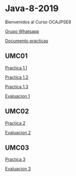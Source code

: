 # Java-8-2019

Bienvenidos al Curso OCAJPSE8

[Grupo Whatsapp]()

[Documento practicas](https://www.dropbox.com/s/vqkr3c4h0ymt45u/Programmer%20I%20Associate%20-%20Activity%20Guide.pdf?dl=0)

## UMC01 ##

[Practica 1.1](https://www.dropbox.com/sh/3jv0duburtgxd8z/AAASmJgq6raHrJIG_RriC29ha?dl=0)

[Practica 1.2](https://www.dropbox.com/sh/mgachorups5zoxf/AAAVbaQis_say1ihOfVXlh7ca?dl=0)

[Practica 1.3](https://www.dropbox.com/s/yn4v2312bb55jnc/EjerciciosUMC01.pdf?dl=0)

[Evaluacion 1](https://es.surveymonkey.com/r/TA_OCA8JBB01)

## UMC02 ##

[Practica 2](https://www.dropbox.com/s/89zri5jtviznum8/EjerciciosUMC02.pdf?dl=0)

[Evaluacion 2](https://es.surveymonkey.com/r/TA_OCA8JBB02)

## UMC03 ##

[Practica 3](https://www.dropbox.com/s/j8v9kkhdci56bbv/EjerciciosUMC03.pdf?dl=0)

[Evaluacion 3](https://es.surveymonkey.com/r/TA_OCA8JBB03)

